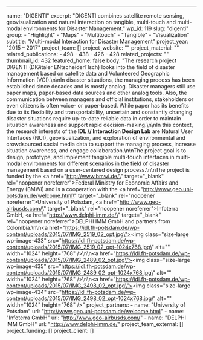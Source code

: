 ---
  name: "DIGENTI"
  excerpt: "DIGENTI combines satellite remote sensing, geovisualization and natural interaction on tangible, multi-touch and multi-modal environments for Disaster Management."
  wp_id: 119
  slug: "digenti"
  group: 
    - "Highlight"
    - "Maps"
    - "Multitouch"
    - "Tangible"
    - "Visualization"
  subtitle: "Multi-modal Interaction for Disaster Management"
  project_year: "2015 – 2017"
  project_team: []
  project_website: ""
  project_material: ""
  related_publications: 
    - 498
    - 438
    - 426
    - 428
  related_projects: ""
  thumbnail_id: 432
  featured_home: false
  body: "The research project DIGENTI (DIGitaler ENtscheiderTIsch) looks into the field of disaster management based on satellite data and Volunteered Geographic Information (VGI).\n\nIn disaster situations, the managing process has been established since decades and is mostly analog. Disaster managers still use paper maps, paper-based data sources and other analog tools. Also, the communication between managers and official institutions, stakeholders or even citizens is often voice- or paper-based. While paper has its benefits due to its flexibility and transportability, uncertain and constantly changing disaster situations require up-to-date reliable data in order to maintain situation awareness and support rapid decision-making.\n\nIn this context, the research interests of the<strong> IDL // Interaction Design Lab</strong> are Natural User Interfaces (NUI), geovisualization, and exploration of environmental and crowdsourced social media data to support the managing process, increase situation awareness, and engage collaboration.\n\nThe project goal is to design, prototype, and implement tangible multi-touch interfaces in multi-modal environments for different scenarios in the field of disaster management based on a user-centered design process.\n\nThe project is funded by the <a href=\"http://www.bmwi.de/\" target=\"_blank\" rel=\"noopener noreferrer\">Federal Ministry for Economic Affairs and Energy (BMWi)</a> and is a cooperation with the <a href=\"http://www.geo.uni-potsdam.de/welcome.html\" target=\"_blank\" rel=\"noopener noreferrer\">University of Potsdam</a>, <a href=\"http://www.geo-airbusds.com/\" target=\"_blank\" rel=\"noopener noreferrer\">Infoterra GmbH</a>, <a href=\"http://www.delphi-imm.de/\" target=\"_blank\" rel=\"noopener noreferrer\">DELPHI IMM GmbH</a> and partners from Colombia.\n\n<a href=\"https://idl.fh-potsdam.de/wp-content/uploads/2015/07/IMG_2519_02_opt.jpg\"><img class=\"size-large wp-image-433\" src=\"https://idl.fh-potsdam.de/wp-content/uploads/2015/07/IMG_2519_02_opt-1024x768.jpg\" alt=\"\" width=\"1024\" height=\"768\" /></a>\n\n<a href=\"https://idl.fh-potsdam.de/wp-content/uploads/2015/07/IMG_2489_02_opt.jpg\"><img class=\"size-large wp-image-435\" src=\"https://idl.fh-potsdam.de/wp-content/uploads/2015/07/IMG_2489_02_opt-1024x768.jpg\" alt=\"\" width=\"1024\" height=\"768\" /></a>\n\n<a href=\"https://idl.fh-potsdam.de/wp-content/uploads/2015/07/IMG_2498_02_opt.jpg\"><img class=\"size-large wp-image-434\" src=\"https://idl.fh-potsdam.de/wp-content/uploads/2015/07/IMG_2498_02_opt-1024x768.jpg\" alt=\"\" width=\"1024\" height=\"768\" /></a>"
  project_partners: 
    - 
      name: "University of Potsdam"
      url: "http://www.geo.uni-potsdam.de/welcome.html"
    - 
      name: "Infoterra GmbH"
      url: "http://www.geo-airbusds.com/"
    - 
      name: "DELPHI IMM GmbH"
      url: "http://www.delphi-imm.de/"
  project_team_external: []
  project_funding: []
  project_client: []
